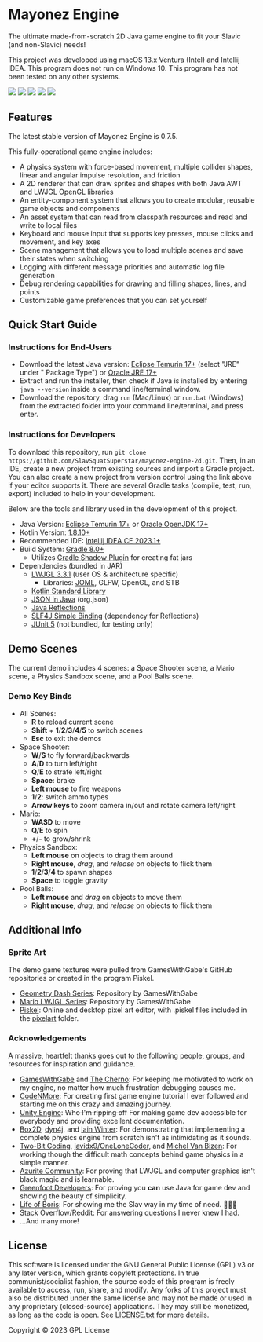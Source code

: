 # Mayonez Engine

The ultimate made-from-scratch 2D Java game engine to fit your Slavic (and non-Slavic) needs!

This project was developed using macOS 13.x Ventura (Intel) and Intellij IDEA. 
This program does not run on Windows 10. This program has not been tested on any
other systems.

<img src="https://img.shields.io/badge/platform-macOS-lightgrey"></img>
<img src="https://img.shields.io/badge/Made%20with-Java-red"></img>
<img src="https://img.shields.io/badge/Made%20with-Kotlin-blueviolet"></img>
<img src="https://img.shields.io/badge/Made%20with-LWJGL-blue"></img>
<img src=https://img.shields.io/badge/License-GPL3-green></img>

## Features

The latest stable version of Mayonez Engine is 0.7.5.

This fully-operational game engine includes:

- A physics system with force-based movement, multiple collider shapes, linear and angular impulse resolution, and
  friction
- A 2D renderer that can draw sprites and shapes with both Java AWT and LWJGL OpenGL libraries
- An entity-component system that allows you to create modular, reusable game objects and components
- An asset system that can read from classpath resources and read and write to local files
- Keyboard and mouse input that supports key presses, mouse clicks and movement, and key axes
- Scene management that allows you to load multiple scenes and save their states when switching
- Logging with different message priorities and automatic log file generation
- Debug rendering capabilities for drawing and filling shapes, lines, and points
- Customizable game preferences that you can set yourself

## Quick Start Guide

### Instructions for End-Users

- Download the latest Java version: [Eclipse Temurin 17+](https://adoptium.net/temurin/releases) (select "JRE" under "
  Package Type") or [Oracle JRE 17+](https://www.oracle.com/java/technologies/downloads/)
- Extract and run the installer, then check if Java is installed by entering `java --version` inside a command
  line/terminal window.
- Download the repository, drag `run` (Mac/Linux) or `run.bat` (Windows) from the extracted folder into your command
  line/terminal, and press enter.

### Instructions for Developers

To download this repository, run `git clone https://github.com/SlavSquatSuperstar/mayonez-engine-2d.git`.
Then, in an IDE, create a new project from existing sources and import a Gradle project.
You can also create a new project from version control using the link above if your editor supports it.
There are several Gradle tasks (compile, test, run, export) included to help in your development.

Below are the tools and library used in the development of this project.

- Java Version: [Eclipse Temurin 17+](https://adoptium.net/) or [Oracle OpenJDK 17+](https://jdk.java.net/)
- Kotlin Version: [1.8.10+](https://kotlinlang.org/docs/whatsnew18.html)
- Recommended IDE: [Intellij IDEA CE 2023.1+](https://www.jetbrains.com/idea/download/)
- Build System: [Gradle 8.0+](https://gradle.org/install/)
    - Utilizes [Gradle Shadow Plugin](https://github.com/johnrengelman/shadow) for creating fat jars
- Dependencies (bundled in JAR)
    - [LWJGL 3.3.1](https://www.lwjgl.org/customize) (user OS & architecture specific)
        - Libraries: [JOML](https://joml-ci.github.io/JOML/), GLFW, OpenGL, and STB
    - [Kotlin Standard Library](https://kotlinlang.org/docs/getting-started.html)
    - [JSON in Java](https://github.com/stleary/JSON-java) (org.json)
    - [Java Reflections](https://github.com/ronmamo/reflections)
    - [SLF4J Simple Binding](https://www.slf4j.org/) (dependency for Reflections)
    - [JUnit 5](https://junit.org/junit5/docs/current/user-guide/) (not bundled, for testing only)

## Demo Scenes

The current demo includes 4 scenes: a Space Shooter scene, a Mario scene, a Physics Sandbox scene,
and a Pool Balls scene.

### Demo Key Binds

- All Scenes:
    - **R** to reload current scene
    - **Shift** + **1**/**2**/**3**/**4**/**5** to switch scenes
    - **Esc** to exit the demos
- Space Shooter:
    - **W**/**S** to fly forward/backwards
    - **A**/**D** to turn left/right
    - **Q**/**E** to strafe left/right
    - **Space**: brake
    - **Left mouse** to fire weapons
    - **1**/**2**: switch ammo types
    - **Arrow keys** to zoom camera in/out and rotate camera left/right
- Mario:
    - **WASD** to move
    - **Q/E** to spin
    - **+**/**-** to grow/shrink
- Physics Sandbox:
    - **Left mouse** on objects to drag them around
    - **Right mouse**, *drag*, and *release* on objects to flick them
    - **1**/**2**/**3**/**4** to spawn shapes
    - **Space** to toggle gravity
- Pool Balls:
    - **Left mouse** and *drag* on objects to move them
    - **Right mouse**, *drag*, and *release* on objects to flick them

## Additional Info

### Sprite Art

The demo game textures were pulled from GamesWithGabe's GitHub repositories or created in the program Piskel.

- [Geometry Dash Series](https://github.com/codingminecraft/GeometryDash): Repository by GamesWithGabe
- [Mario LWJGL Series](https://github.com/codingminecraft/MarioYoutube): Repository by GamesWithGabe
- [Piskel](https://www.piskelapp.com/): Online and desktop pixel art editor, with .piskel files included in
  the [pixelart](pixelart) folder.

### Acknowledgements

A massive, heartfelt thanks goes out to the following people, groups, and resources for inspiration and guidance.

- [GamesWithGabe](https://youtube.com/c/GamesWithGabe) and [The Cherno](https://youtube.com/c/TheChernoProject): For
  keeping me motivated to work on my engine, no matter how much frustration debugging causes me.
- [CodeNMore](https://www.youtube.com/playlist?list=PLah6faXAgguMnTBs3JnEJY0shAc18XYQZ): For creating first game engine
  tutorial I ever followed and starting me on this crazy and amazing journey.
- [Unity Engine](https://docs.unity3d.com/ScriptReference/): ~~Who I'm ripping off~~ For making game dev
  accessible for everybody and providing excellent documentation.
- [Box2D](https://box2d.org/), [dyn4j](https://dyn4j.org/), and [Iain Winter](https://github.com/IainWinter/IwEngine):
  For demonstrating that implementing a complete physics engine from scratch isn't as intimidating as it sounds.
- [Two-Bit Coding](https://www.youtube.com/@two-bitcoding8018),
  [javidx9/OneLoneCoder](https://www.youtube.com/c/javidx9),
  and [Michel Van Bizen](https://www.youtube.com/c/MichelvanBiezen): For working though the difficult math concepts
  behind game physics in a simple manner.
- [Azurite Community](https://azurite-engine.github.io/): For proving that LWJGL and computer graphics isn't black
  magic and is learnable.
- [Greenfoot Developers](https://www.greenfoot.org/files/javadoc/): For proving you **can** use Java for game dev and
  showing the beauty of simplicity.
- [Life of Boris](https://www.youtube.com/c/LifeofBoris/featured): For showing me the Slav way in my time of need.
  🥔🤘🥃
- Stack Overflow/Reddit: For answering questions I never knew I had.
- …And many more!

## License

This software is licensed under the GNU General Public License (GPL) v3 or any later version, which grants copyleft
protections.
In true communist/socialist fashion, the source code of this program is freely available to access, run, share, and
modify.
Any forks of this project must also be distributed under the same license and may not be made or used in any proprietary
(closed-source) applications. They may still be monetized, as long as the code is open.
See [LICENSE.txt](LICENSE.txt) for more details.

Copyright © 2023 GPL License
